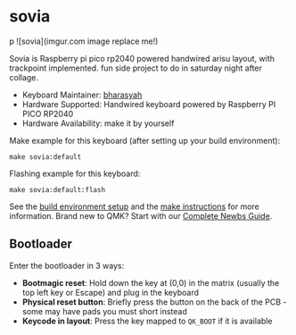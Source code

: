 # sovia
p
![sovia](imgur.com image replace me!)

Sovia is Raspberry pi pico rp2040 powered handwired arisu layout, with trackpoint implemented. fun side project to do in saturday night after collage.

* Keyboard Maintainer: [bharasyah](https://github.com/bharasyah)
* Hardware Supported: Handwired keyboard powered by Raspberry PI PICO RP2040
* Hardware Availability: make it by yourself

Make example for this keyboard (after setting up your build environment):

    make sovia:default

Flashing example for this keyboard:

    make sovia:default:flash

See the [build environment setup](https://docs.qmk.fm/#/getting_started_build_tools) and the [make instructions](https://docs.qmk.fm/#/getting_started_make_guide) for more information. Brand new to QMK? Start with our [Complete Newbs Guide](https://docs.qmk.fm/#/newbs).

## Bootloader

Enter the bootloader in 3 ways:

* **Bootmagic reset**: Hold down the key at (0,0) in the matrix (usually the top left key or Escape) and plug in the keyboard
* **Physical reset button**: Briefly press the button on the back of the PCB - some may have pads you must short instead
* **Keycode in layout**: Press the key mapped to `QK_BOOT` if it is available
